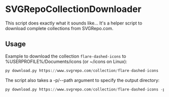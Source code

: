 # SVGRepoCollectionDownloader

This script does exactly what it sounds like... It's a helper script to download complete collections from SVGRepo.com.

## Usage

Example to download the collection `flare-dashed-icons` to %USERPROFILE%/Documents/icons (or ~/icons on Linux):
```python
py download.py https://www.svgrepo.com/collection/flare-dashed-icons
```

The script also takes a -p/--path argument to specify the output directory:
```python
py download.py https://www.svgrepo.com/collection/flare-dashed-icons -p /my/custom/path
```
